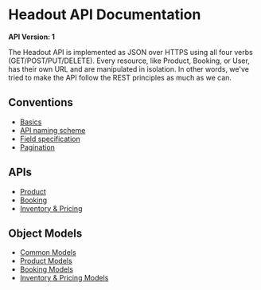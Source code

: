 # Headout API Documentation

**API Version: 1**

The Headout API is implemented as JSON over HTTPS using all four verbs (GET/POST/PUT/DELETE). Every resource, like Product, Booking, or User, has their own URL and are manipulated in isolation. In other words, we've tried to make the API follow the REST principles as much as we can.

## Conventions
* [Basics](conventions/basics.md)
* [API naming scheme]()
* [Field specification]()
* [Pagination]()

## APIs
* [Product](apis/product.md)
* [Booking](apis/booking.md)
* [Inventory & Pricing](apis/inventory-pricing.md)

## Object Models
* [Common Models](object-models/common-models.md)
* [Product Models](object-models/product-models.md)
* [Booking Models](object-models/booking-models.md)
* [Inventory & Pricing Models](object-models/inventory-pricing-models.md)

